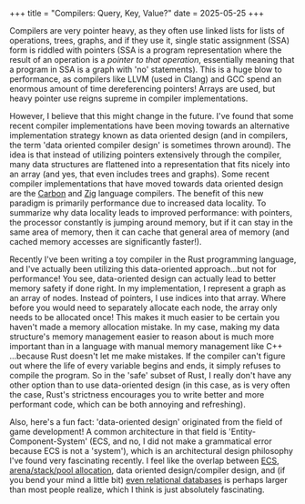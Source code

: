 +++
title = "Compilers: Query, Key, Value?"
date = 2025-05-25
+++

Compilers are very pointer heavy, as they often use linked lists for lists of operations, trees, graphs, and if they use it, single static assignment (SSA) form is riddled with pointers (SSA is a program representation where the result of an operation is a *pointer to that operation*, essentially meaning that a program in SSA is a graph with 'no' statements). This is a huge blow to performance, as compilers like LLVM (used in Clang) and GCC spend an enormous amount of time dereferencing pointers! Arrays are used, but heavy pointer use reigns supreme in compiler implementations.

However, I believe that this might change in the future. I've found that some recent compiler implementations have been moving towards an alternative implementation strategy known as data oriented design (and in compilers, the term 'data oriented compiler design' is sometimes thrown around). The idea is that instead of utilizing pointers extensively through the compiler, many data structures are flattened into a representation that fits nicely into an array (and yes, that even includes trees and graphs). Some recent compiler implementations that have moved towards data oriented design are the [Carbon](https://chandlerc.blog/slides/2023-cppnow-compiler/index.html#/33) and [Zig](http://redesign%20zig%20compiler%20data%20structures%20to%20be%20data-oriented/) language compilers. The benefit of this new paradigm is primarily performance due to increased data locality. To summarize why data locality leads to improved performance: with pointers, the processor constantly is jumping around memory, but if it can stay in the same area of memory, then it can cache that general area of memory (and cached memory accesses are significantly faster!).

Recently I've been writing a toy compiler in the Rust programming language, and I've actually been utilizing this data-oriented approach...but not for performance! You see, data-oriented design can actually lead to better memory safety if done right. In my implementation, I represent a graph as an array of nodes. Instead of pointers, I use indices into that array. Where before you would need to separately allocate each node, the array only needs to be allocated once! This makes it much easier to be certain you haven't made a memory allocation mistake. In my case, making my data structure's memory management easier to reason about is much more important than in a language with manual memory management like C++ ...because Rust doesn't let me make mistakes. If the compiler can't figure out where the life of every variable begins and ends, it simply refuses to compile the program. So in the 'safe' subset of Rust, I really don't have any other option than to use data-oriented design (in this case, as is very often the case, Rust's strictness encourages you to write better and more performant code, which can be both annoying and refreshing).

Also, here's a fun fact: 'data-oriented design' originated from the field of game development! A common architecture in that field is 'Entity-Component-System' (ECS, and no, I did not make a grammatical error because ECS is not a 'system'), which is an architectural design philosophy I've found very fascinating recently. I feel like the overlap between [ECS](https://en.wikipedia.org/wiki/Entity_component_system), [arena/stack/pool allocation](https://en.wikipedia.org/wiki/Region-based_memory_management), data oriented design/compiler design, and (if you bend your mind a little bit) [even relational databases](https://www.youtube.com/watch?v=48js0H6ooBY) is perhaps larger than most people realize, which I think is just absolutely fascinating.
